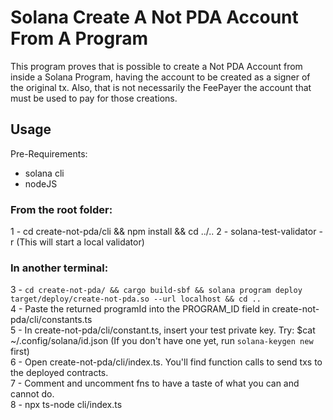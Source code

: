 # Solana Create A Not PDA Account From A Program
This program proves that is possible to create a Not PDA Account from inside a Solana Program,
having the account to be created as a signer of the original tx. Also, that is not necessarily the FeePayer the account that 
must be used to pay for those creations.

## Usage
Pre-Requirements:
* solana cli
* nodeJS

### From the root folder:
1 - cd create-not-pda/cli && npm install && cd ../..
2 - solana-test-validator -r (This will start a local validator)  

### In another terminal:
3 - `cd create-not-pda/ && cargo build-sbf && solana program deploy target/deploy/create-not-pda.so --url localhost && cd ..`  
4 - Paste the returned programId into the PROGRAM_ID field in create-not-pda/cli/constants.ts   
5 - In create-not-pda/cli/constant.ts, insert your test private key. Try: $cat ~/.config/solana/id.json (If you don't have one yet, run `solana-keygen new` first)  
6 - Open create-not-pda/cli/index.ts. You'll find function calls to send txs to the deployed contracts.  
7 - Comment and uncomment fns to have a taste of what you can and cannot do.  
8 - npx ts-node cli/index.ts